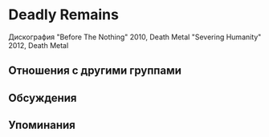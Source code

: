 # Deadly Remains

Дискография
"Before The Nothing" 2010, Death Metal
"Severing Humanity" 2012, Death Metal

## Отношения с другими группами


## Обсуждения


## Упоминания

